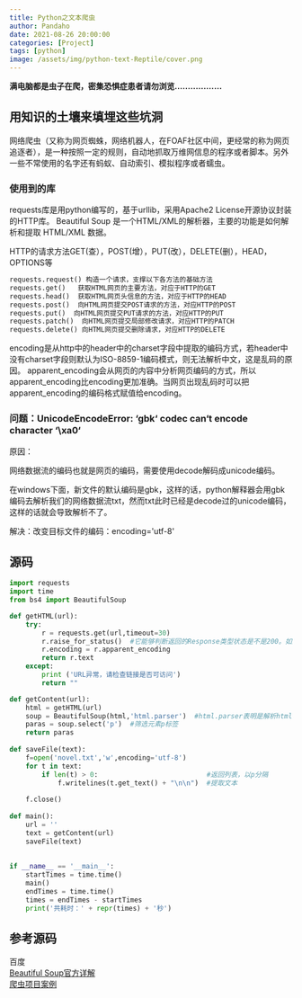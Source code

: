 ```yaml
---
title: Python之文本爬虫
author: Pandaho
date: 2021-08-26 20:00:00 
categories: [Project] 
tags: [python]
image: /assets/img/python-text-Reptile/cover.png
---
```




**满电脑都是虫子在爬，密集恐惧症患者请勿浏览………………** 



## 用知识的土壤来填埋这些坑洞

网络爬虫（又称为网页蜘蛛，网络机器人，在FOAF社区中间，更经常的称为网页追逐者），是一种按照一定的规则，自动地抓取万维网信息的程序或者脚本。另外一些不常使用的名字还有蚂蚁、自动索引、模拟程序或者蠕虫。

### 使用到的库  

requests库是用python编写的，基于urllib，采用Apache2 License开源协议封装的HTTP库。
Beautiful Soup 是一个HTML/XML的解析器，主要的功能是如何解析和提取 HTML/XML 数据。

HTTP的请求方法GET(查），POST(增），PUT(改），DELETE(删），HEAD，OPTIONS等

```python
requests.request() 构造一个请求，支撑以下各方法的基础方法
requests.get()   获取HTML网页的主要方法，对应于HTTP的GET
requests.head()  获取HTML网页头信息的方法，对应于HTTP的HEAD
requests.post()  向HTML网页提交POST请求的方法，对应HTTP的POST
requests.put()  向HTML网页提交PUT请求的方法，对应HTTP的PUT
requests.patch()  向HTML网页提交局部修改请求，对应HTTP的PATCH
requests.delete() 向HTML网页提交删除请求，对应HTTP的DELETE
```

encoding是从http中的header中的charset字段中提取的编码方式，若header中没有charset字段则默认为ISO-8859-1编码模式，则无法解析中文，这是乱码的原因。
apparent_encoding会从网页的内容中分析网页编码的方式，所以apparent_encoding比encoding更加准确。当网页出现乱码时可以把apparent_encoding的编码格式赋值给encoding。

### 问题：UnicodeEncodeError: ‘gbk‘ codec can‘t encode character ‘\xa0‘

原因：

网络数据流的编码也就是网页的编码，需要使用decode解码成unicode编码。

在windows下面，新文件的默认编码是gbk，这样的话，python解释器会用gbk编码去解析我们的网络数据流txt，然而txt此时已经是decode过的unicode编码，这样的话就会导致解析不了。

解决：改变目标文件的编码：encoding='utf-8'




## 源码

```python
import requests 
import time
from bs4 import BeautifulSoup  

def getHTML(url):
    try:
        r = requests.get(url,timeout=30)
        r.raise_for_status()  #它能够判断返回的Response类型状态是不是200。如果是200，他将表示返回的内容是正确的，如果不是200，他就会产生一个HttpError的异常。
        r.encoding = r.apparent_encoding  
        return r.text   
    except:
        print ('URL异常，请检查链接是否可访问')
        return ""

def getContent(url):
    html = getHTML(url)
    soup = BeautifulSoup(html,'html.parser')  #html.parser表明是解析html的。
    paras = soup.select('p')  #筛选元素p标签
    return paras
 
def saveFile(text):
    f=open('novel.txt','w',encoding='utf-8')
    for t in text:
        if len(t) > 0:                           #返回列表，以p分隔
            f.writelines(t.get_text() + "\n\n")  #提取文本
                
    f.close()
    
def main():
    url = ''
    text = getContent(url)
    saveFile(text)
    
    
if __name__ == '__main__':
    startTimes = time.time()
    main()
    endTimes = time.time()
    times = endTimes - startTimes
    print('共耗时：' + repr(times) + '秒')  

```



## 参考源码

百度  
[Beautiful Soup官方详解](https://www.crummy.com/software/BeautifulSoup/bs4/doc/)  
[爬虫项目案例](https://blog.csdn.net/viafcccy/article/details/85217934)  

